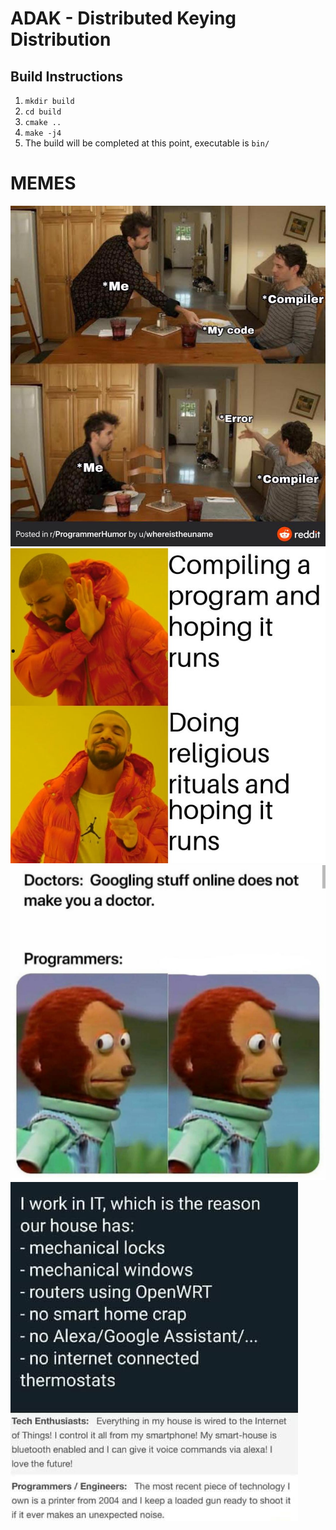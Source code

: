 # ADAK - Distributed Keying Distribution

## Build Instructions
1) `mkdir build`
2) `cd build`
3) `cmake ..`
4) `make -j4`
5) The build will be completed at this point, executable is `bin/`


# MEMES
![](/memes/Compiler_Errors.jpg)
![](/memes/Prayer.jpg)
![](/memes/google_programmer.jpg)
![](/memes/geek_vs_programmers.jpg)
